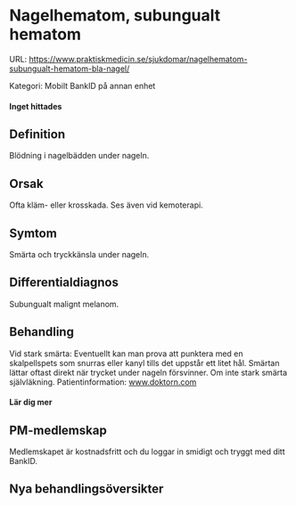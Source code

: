 # Nagelhematom, subungualt hematom

URL: https://www.praktiskmedicin.se/sjukdomar/nagelhematom-subungualt-hematom-bla-nagel/



Kategori: Mobilt BankID på annan enhet

#### Inget hittades

## Definition

Blödning i nagelbädden under nageln.

## Orsak

Ofta kläm- eller krosskada. Ses även vid kemoterapi.

## Symtom

Smärta och tryckkänsla under nageln.

## Differentialdiagnos

Subungualt malignt melanom.

## Behandling

Vid stark smärta: Eventuellt kan man prova att punktera med en skalpellspets som snurras eller kanyl tills det uppstår ett litet hål. Smärtan lättar oftast direkt när trycket under nageln försvinner. Om inte stark smärta självläkning.
Patientinformation: www.doktorn.com

#### Lär dig mer

## PM-medlemskap

Medlemskapet är kostnadsfritt och du loggar in smidigt och tryggt med ditt BankID.

## Nya behandlingsöversikter

